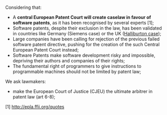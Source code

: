 Considering that:

* A **central European Patent Court will create caselaw in favour of software patents**, as it has been recognised by several experts [1];
* Software patents, despite their exclusion in the law, has been validated in countries like Germany (Siemens case) or the UK ([Halliburton case](http://www.appleyardlees.com/software-patents-in-the-uk-halliburton-energy-incs-patent.html));
* Large companies have been calling for rejection of the previous failed software patent directive, pushing for the creation of the such Central European Patent Court instead;
* Software Patents make software development risky and impossible, depriving their authors and companies of their rights;
* The fundamental right of programmers to give instructions to programmable machines should not be limited by patent law;

We ask lawmakers:

* make the European Court of Justice (CJEU) the ultimate arbitrer in patent law (art 6-8);

[1] <http://epla.ffii.org/quotes>  